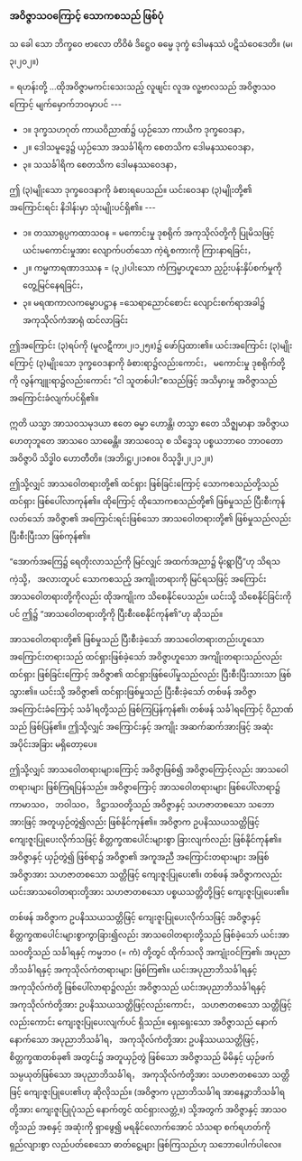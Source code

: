 ### အဝိဇ္ဇာသဝကြောင့် သောကစသည် ဖြစ်ပုံ

သ ခေါ သော ဘိက္ခဝေ ဗာလော တိဝိဓံ ဒိဋ္ဌေဝ ဓမ္မေ ဒုက္ခံ ဒေါမနဿံ ပဋိသံဝေဒေတိ။ (မ၊၃၊၂၀၂။)

= ရဟန်းတို့ ...ထိုအဝိဇ္ဇာမကင်းသေးသည့် လူဖျင်း လူအ လူ့ဗာလသည် အဝိဇ္ဇာသဝကြောင့် မျက်မှောက်ဘဝမှာပင် ---

- ၁။ ဒုက္ခသဟဂုတ် ကာယဝိညာဏ်၌ ယှဉ်သော ကာယိက ဒုက္ခဝေဒနာ，
- ၂။ ဒေါသမူဒွေ၌ ယှဉ်သော အသင်္ခါရိက စေတသိက ဒေါမနဿဝေဒနာ，
- ၃။ သသင်္ခါရိက စေတသိက ဒေါမနဿဝေဒနာ，

ဤ (၃)မျိုးသော ဒုက္ခဝေဒနာကို ခံစားရပေသည်။ 
ယင်းဝေဒနာ (၃)မျိုးတို့၏ အကြောင်းရင်း နိဒါန်းမှာ သုံးမျိုးပင်ရှိ၏။ ---

- ၁။ တဿာရုပ္ပကထာသဝန = မကောင်းမှု ဒုစရိုက် အကုသိုလ်တို့ကို ပြုမိသဖြင့် ယင်းမကောင်းမှုအား လျောက်ပတ်သော ကဲ့ရဲ့စကားကို ကြားနာရခြင်း，
- ၂။ ကမ္မကာရဏာဒဿန = (၃၂)ပါးသော ကံကြမ္မာဟူသော ညှဉ်းပန်းနှိပ်စက်မှုကို တွေ့မြင်နေရခြင်း，
- ၃။ မရဏကာလကမ္မောပဋ္ဌာန =သေရာညောင်စောင်း လျောင်းစက်ရာအခါ၌ အကုသိုလ်ကံအာရုံ ထင်လာခြင်း

ဤအကြောင်း (၃)ရပ်ကို (မူလဋီကာ၊၂၊၁၂၅။)၌ ဖော်ပြထား၏။ 
ယင်းအကြောင်း (၃)မျိုးကြောင့် (၃)မျိုးသော ဒုက္ခဝေဒနာကို ခံစားရာ၌လည်းကောင်း， မကောင်းမှု ဒုစရိုက်တို့ကို လွန်ကျူးရာ၌လည်းကောင်း “ငါ သူတစ်ပါး”စသည်ဖြင့် အသိမှားမှု အဝိဇ္ဇာသည် အကြောင်းခံလျက်ပင်ရှိ၏။

ဣတိ ယသ္မာ အာသဝသမုဒယာ ဧတေ ဓမ္မာ ဟောန္တိ၊ တသ္မာ ဧတေ သိဇ္ဈမာနာ အဝိဇ္ဇာယ ဟေတုဘူတေ အာသဝေ သာဓေန္တိ။ အာသဝေသု စ သိဒ္ဓေသု ပစ္စယဘာဝေ ဘာဝတော အဝိဇ္ဇာပိ သိဒ္ဓါဝ ဟောတီတိ။
(အဘိ၊ဋ္ဌ၊၂၊၁၈၀။ ဝိသုဒ္ဓိ၊၂၊၂၁၂။)

ဤသို့လျှင် အာသဝေါတရားတို့၏ ထင်ရှား ဖြစ်ခြင်းကြောင့် သောကစသည်တို့သည် ထင်ရှား ဖြစ်ပေါ်လာကုန်၏။ 
ထိုကြောင့် ထိုသောကစသည်တို့၏ ဖြစ်မှုသည် ပြီးစီးကုန်လတ်သော် အဝိဇ္ဇာ၏ အကြောင်းရင်းဖြစ်သော အာသဝေါတရားတို့၏ ဖြစ်မှုသည်လည်း ပြီးစီးပြီးသာ ဖြစ်ကုန်၏။

“အောက်အကြေ၌ ရေတိုးလာသည်ကို မြင်လျှင် အထက်အညာ၌ မိုးရွာပြီ”ဟု သိရသကဲ့သို့， အလားတူပင် သောကစသည့် အကျိုးတရားကို မြင်ရသဖြင့် အကြောင်း အာသဝေါတရားတို့ကိုလည်း ထိုအကျိုးက သိစေနိုင်ပေသည်။ 
ယင်းသို့ သိစေနိုင်ခြင်းကိုပင် ဤ၌ “အာသဝေါတရားတို့ကို ပြီးစီးစေနိုင်ကုန်၏”ဟု ဆိုသည်။

အာသဝေါတရားတို့၏ ဖြစ်မှုသည် ပြီးစီးခဲ့သော် အာသဝေါတရားတည်းဟူသော အကြောင်းတရားသည် ထင်ရှားဖြစ်ခဲ့သော် အဝိဇ္ဇာဟူသော အကျိုးတရားသည်လည်း ထင်ရှား ဖြစ်ခြင်းကြောင့် အဝိဇ္ဇာ၏ ထင်ရှားဖြစ်ပေါ်မှုသည်လည်း ပြီးစီးပြီးသားသာ ဖြစ်သွား၏။ 
ယင်းသို့ အဝိဇ္ဇာ၏ ထင်ရှားဖြစ်မှုသည် ပြီးစီးခဲ့သော် တစ်ဖန် အဝိဇ္ဇာ အကြောင်းခံကြောင့် သင်္ခါရတို့သည် ဖြစ်ကြပြန်ကုန်၏၊ တစ်ဖန် သင်္ခါရကြောင့် ဝိညာဏ်သည် ဖြစ်ပြန်၏။ 
ဤသို့လျှင် အကြောင်းနှင့် အကျိုး အဆက်ဆက်အားဖြင့် အဆုံးအပိုင်းအခြား မရှိတော့ပေ။

ဤသို့လျှင် အာသဝေါတရားများကြောင့် အဝိဇ္ဇာဖြစ်၍ အဝိဇ္ဇာကြောင့်လည်း အာသဝေါတရားများ ဖြစ်ကြရပြန်သည်။ 
အဝိဇ္ဇာကြောင့် အာသဝေါတရားများ ဖြစ်ပေါ်လာရာ၌ ကာမာသဝ， ဘဝါသဝ， ဒိဋ္ဌာသဝတို့သည် အဝိဇ္ဇာနှင့် သဟဇာတစသော သဘောအားဖြင့် အတူယှဉ်တွဲ၍လည်း ဖြစ်နိုင်ကုန်၏။ 
အဝိဇ္ဇာက ဥပနိဿယသတ္တိဖြင့် ကျေးဇူးပြုပေးလိုက်သဖြင့် စိတ္တက္ခဏပေါင်းများစွာ ခြားလျက်လည်း ဖြစ်နိုင်ကုန်၏။ 
အဝိဇ္ဇာနှင့် ယှဉ်တွဲ၍ ဖြစ်ရာ၌ အဝိဇ္ဇာ၏ အကူအညီ အကြောင်းတရားများ အဖြစ် အဝိဇ္ဇာအား သဟဇာတစသော သတ္တိဖြင့် ကျေးဇူးပြုပေး၏၊ တစ်ဖန် အဝိဇ္ဇာကလည်း ယင်းအာသဝေါတရားတို့အား သဟဇာတစသော ပစ္စယသတ္တိတို့ဖြင့် ကျေးဇူးပြုပေး၏။

တစ်ဖန် အဝိဇ္ဇာက ဥပနိဿယသတ္တိဖြင့် ကျေးဇူးပြုပေးလိုက်သဖြင့် အဝိဇ္ဇာနှင့် စိတ္တက္ခဏပေါင်းများစွာကွာခြား၍လည်း အာသဝေါတရားတို့သည် ဖြစ်ခဲ့သော် ယင်းအာသဝတို့သည် သင်္ခါရနှင့် ကမ္မဘဝ (= ကံ) တို့တွင် ထိုက်သလို အကျုံးဝင်ကြ၏၊ အပုညာဘိသင်္ခါရနှင့် အကုသိုလ်ကံတရားများ ဖြစ်ကြ၏။ 
ယင်းအပုညာဘိသင်္ခါရနှင့် အကုသိုလ်ကံတို့ ဖြစ်ပေါ်လာရာ၌လည်း အဝိဇ္ဇာသည် ယင်းအပုညာဘိသင်္ခါရနှင့် အကုသိုလ်ကံတို့အား ဥပနိဿယသတ္တိဖြင့်လည်းကောင်း， သဟဇာတစသော သတ္တိဖြင့်လည်းကောင်း ကျေးဇူးပြုပေးလျက်ပင် ရှိသည်။ 
ရှေးရှေးသော အဝိဇ္ဇာသည် နောက်နောက်သော အပုညာဘိသင်္ခါရ， အကုသိုလ်ကံတို့အား ဥပနိဿယသတ္တိဖြင့်， စိတ္တက္ခဏတစ်ခု၏ အတွင်း၌ အတူယှဉ်တွဲ ဖြစ်သော အဝိဇ္ဇာသည် မိမိနှင့် ယှဉ်ဖက် သမ္ပယုတ်ဖြစ်သော အပုညာဘိသင်္ခါရ， အကုသိုလ်ကံတို့အား သဟဇာတစသော သတ္တိဖြင့် ကျေးဇူးပြုပေး၏ဟု ဆိုလိုသည်။ 
(အဝိဇ္ဇာက ပုညာဘိသင်္ခါရ အာနေဉ္ဇာဘိသင်္ခါရတို့အား ကျေးဇူးပြုပုံသည် နောက်တွင် ထင်ရှားလတ္တံ့။) 
သို့အတွက် အဝိဇ္ဇာနှင့် အာသဝတို့သည် အစနှင့် အဆုံးကို ရှာဖွေ၍ မရနိုင်လောက်အောင် သံသရာ စက်ရဟတ်ကို ရှည်လျားစွာ လည်ပတ်စေသော ဓာတ်ငွေ့များ ဖြစ်ကြသည်ဟု သဘောပေါက်ပါလေ။
